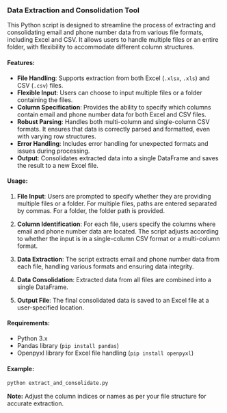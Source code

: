 ### **Data Extraction and Consolidation Tool**

This Python script is designed to streamline the process of extracting and consolidating email and phone number data from various file formats, including Excel and CSV. It allows users to handle multiple files or an entire folder, with flexibility to accommodate different column structures.

#### **Features:**

- **File Handling**: Supports extraction from both Excel (`.xlsx`, `.xls`) and CSV (`.csv`) files.
- **Flexible Input**: Users can choose to input multiple files or a folder containing the files.
- **Column Specification**: Provides the ability to specify which columns contain email and phone number data for both Excel and CSV files.
- **Robust Parsing**: Handles both multi-column and single-column CSV formats. It ensures that data is correctly parsed and formatted, even with varying row structures.
- **Error Handling**: Includes error handling for unexpected formats and issues during processing.
- **Output**: Consolidates extracted data into a single DataFrame and saves the result to a new Excel file.

#### **Usage:**

1. **File Input**: Users are prompted to specify whether they are providing multiple files or a folder. For multiple files, paths are entered separated by commas. For a folder, the folder path is provided.
   
2. **Column Identification**: For each file, users specify the columns where email and phone number data are located. The script adjusts according to whether the input is in a single-column CSV format or a multi-column format.

3. **Data Extraction**: The script extracts email and phone number data from each file, handling various formats and ensuring data integrity.

4. **Data Consolidation**: Extracted data from all files are combined into a single DataFrame.

5. **Output File**: The final consolidated data is saved to an Excel file at a user-specified location.

#### **Requirements:**

- Python 3.x
- Pandas library (`pip install pandas`)
- Openpyxl library for Excel file handling (`pip install openpyxl`)

#### **Example:**

```python
python extract_and_consolidate.py
```

**Note:** Adjust the column indices or names as per your file structure for accurate extraction.
